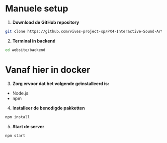# Manuele setup

1) **Download de GitHub repository**
```bash
git clone https://github.com/vives-project-xp/PX4-Interactive-Sound-Art.git
```

2) **Terminal in backend**
```bash
cd website/backend
```

# Vanaf hier in docker

3)  **Zorg ervoor dat het volgende geïnstalleerd is:**
- Node.js 
- npm 

4) **Installeer de benodigde pakketten**
```bash
npm install
```

5) **Start de server**
```bash
npm start
```
